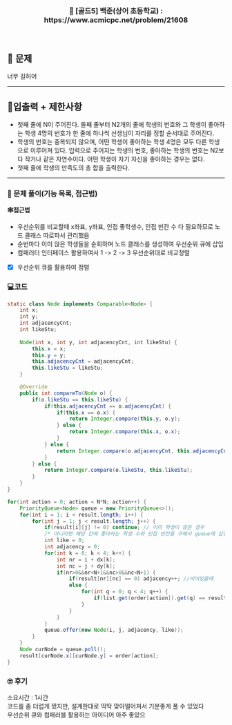 <h3 align="center"> 
    📢  [골드5] 백준(상어 초등학교) : https://www.acmicpc.net/problem/21608
</h3>

<br>

## 🚀 문제

너무 길허어

---

## 🚦입출력 + 제한사항

- 첫째 줄에 N이 주어진다. 둘째 줄부터 N2개의 줄에 학생의 번호와 그 학생이 좋아하는 학생 4명의 번호가 한 줄에 하나씩 선생님이 자리를 정할 순서대로 주어진다.
- 학생의 번호는 중복되지 않으며, 어떤 학생이 좋아하는 학생 4명은 모두 다른 학생으로 이루어져 있다. 입력으로 주어지는 학생의 번호, 좋아하는 학생의 번호는 N2보다 작거나 같은 자연수이다. 어떤 학생이 자기 자신을 좋아하는 경우는 없다.
- 첫째 줄에 학생의 만족도의 총 합을 출력한다.

---

### 📜 문제 풀이(기능 목록, 접근법)
**🕸접근법**
- 우선순위를 비교할때 x좌표, y좌표, 인접 좋학생수, 인접 빈칸 수 다 필요하므로 노드 클래스 따로파서 관리했음
- 순번마다 이미 앉은 학생들을 순회하며 노드 클래스를 생성하여 우선순위 큐에 삽입
- 컴패러터 인터페이스 활용하여서 1 -> 2 -> 3 우선순위대로 비교정렬

- [x] 우선순위 큐를 활용하여 정렬

### 💻코드

```java
static class Node implements Comparable<Node> {
	int x;
	int y;
	int adjacencyCnt;
	int likeStu;
	
	Node(int x, int y, int adjacencyCnt, int likeStu) {
		this.x = x;
		this.y = y;
		this.adjacencyCnt = adjacencyCnt;
		this.likeStu = likeStu;
	}

	@Override
	public int compareTo(Node o) {
		if(o.likeStu == this.likeStu) {
			if(this.adjacencyCnt == o.adjacencyCnt) {
				if(this.x == o.x) {
					return Integer.compare(this.y, o.y);
				} else {
					return Integer.compare(this.x, o.x);
				}
			} else {
				return Integer.compare(o.adjacencyCnt, this.adjacencyCnt);
			}
		} else {
			return Integer.compare(o.likeStu, this.likeStu);
		}
	}
}

for(int action = 0; action < N*N; action++) {
	PriorityQueue<Node> queue = new PriorityQueue<>();
	for(int i = 1; i < result.length; i++) {
		for(int j = 1; j < result.length; j++) {
			if(result[i][j] != 0) continue; // 이미 학생이 앉은 경우
			/* 아니라면 해당 칸에 좋아하는 학생 수와 인접 빈칸을 구해서 queue에 삽입 */
			int like = 0;
			int adjacency = 0;
			for(int k = 0; k < 4; k++) {
				int nr = i + dx[k];
				int nc = j + dy[k];
				if(nr>0&&nr<N+1&&nc>0&&nc<N+1) {
					if(result[nr][nc] == 0) adjacency++; //비어있을때
					else {
						for(int q = 0; q < 4; q++) {
							if(list.get(order[action]).get(q) == result[nr][nc]) like++;
						}
					}
				}
			}
			queue.offer(new Node(i, j, adjacency, like));
		}
	}
	Node curNode = queue.poll();
	result[curNode.x][curNode.y] = order[action];
}
```

### 🙄 후기
소요시간 : 1시간 <br>
코드를 좀 더럽게 짰지만, 설계한대로 딱딱 맞아떨어져서 기분좋게 풀 수 있었다 <br>
우선순위 큐와 컴패러블 활용하는 아이디어 아주 좋았으